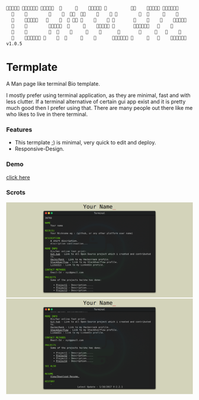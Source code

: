 ```                                                                
                             
                                                        
                                               
                                                
                                                            
                                          v1.0.5 
```                                                               
  # Termplate

  A Man page like terminal Bio template.


  I mostly prefer using terminal application, as they are minimal, fast and with less clutter.
  If a terminal alternative of certain gui app exist and it is pretty much good then I prefer using that.
  There are many people out there like me who likes to live in there terminal.

  ### Features
  - This termplate ;) is minimal, very quick to edit and deploy.
  - Responsive-Design.
  
  ### Demo 
  <a href="https://blesson.herokuapp.com" target="_blank">click here</a>
    
  ### Scrots

  <img src="/scrots/a.png" width="840">

  <img src="/scrots/b.png" width="840">
